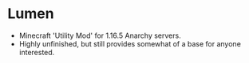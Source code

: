 # Lumen
- Minecraft 'Utility Mod' for 1.16.5 Anarchy servers.
- Highly unfinished, but still provides somewhat of a base for anyone interested.
